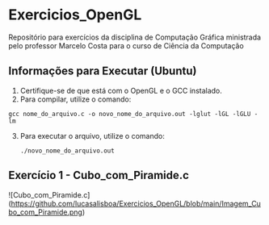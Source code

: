 # Exercicios_OpenGL
Repositório para exercícios da disciplina de Computação Gráfica ministrada pelo professor Marcelo Costa para o curso de Ciência da Computação

## Informações para Executar (Ubuntu)

1. Certifique-se de que está com o OpenGL e o GCC instalado. 
2. Para compilar, utilize o comando:

  ```gcc nome_do_arquivo.c -o novo_nome_do_arquivo.out -lglut -lGL -lGLU -lm ``` 

3. Para executar o arquivo, utilize o comando:

   ```./novo_nome_do_arquivo.out```

## Exercício 1 - Cubo_com_Piramide.c

![Cubo_com_Piramide.c] (https://github.com/lucasalisboa/Exercicios_OpenGL/blob/main/Imagem_Cubo_com_Piramide.png)
